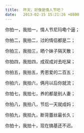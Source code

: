 ```yaml
---
title:  昨天，好像是情人节吧？
date:   2013-02-15 15:21:26 +0800
---
```


你拍一，我拍一，情人节尼玛嘞个逼；

你拍二，我拍二，过的情侣都是二；

你拍三，我拍三，晒个妹子隔天散；

你拍四，我拍四，成双成对去吃屎；

你拍五，我拍五，秀恩爱的二百五；

你拍六，我拍六，俩月以后你就流；

你拍七，我拍七，养的都是别人妻；

你拍八，我拍八，节后一天就成妈；

你拍九，我拍九，断背蕾丝最长久；

你拍十，我拍十，现在搞基还不迟。

<!--60-->

